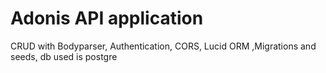 # Adonis API application

CRUD with Bodyparser, Authentication, CORS, Lucid ORM ,Migrations and seeds, db used is postgre

```
